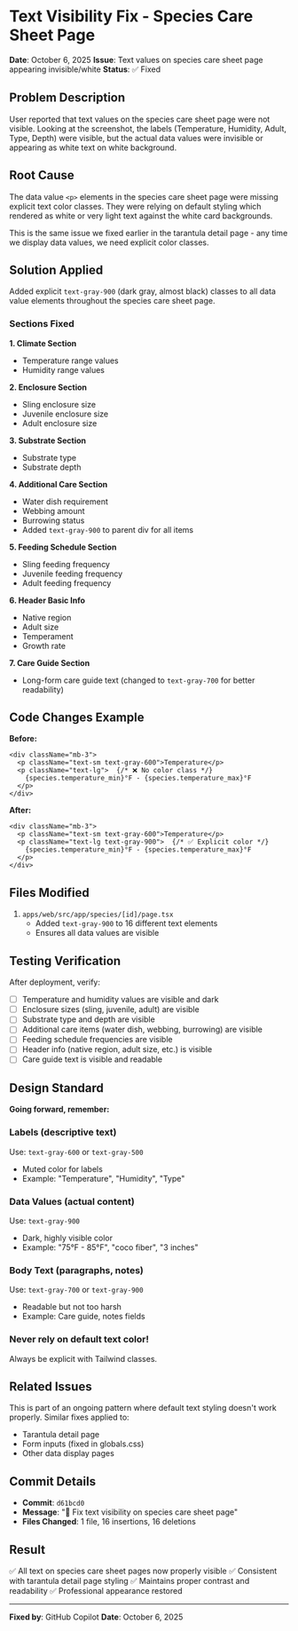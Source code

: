 # Text Visibility Fix - Species Care Sheet Page

**Date**: October 6, 2025
**Issue**: Text values on species care sheet page appearing invisible/white
**Status**: ✅ Fixed

## Problem Description

User reported that text values on the species care sheet page were not visible. Looking at the screenshot, the labels (Temperature, Humidity, Adult, Type, Depth) were visible, but the actual data values were invisible or appearing as white text on white background.

## Root Cause

The data value `<p>` elements in the species care sheet page were missing explicit text color classes. They were relying on default styling which rendered as white or very light text against the white card backgrounds.

This is the same issue we fixed earlier in the tarantula detail page - any time we display data values, we need explicit color classes.

## Solution Applied

Added explicit `text-gray-900` (dark gray, almost black) classes to all data value elements throughout the species care sheet page.

### Sections Fixed

**1. Climate Section**
- Temperature range values
- Humidity range values

**2. Enclosure Section**
- Sling enclosure size
- Juvenile enclosure size  
- Adult enclosure size

**3. Substrate Section**
- Substrate type
- Substrate depth

**4. Additional Care Section**
- Water dish requirement
- Webbing amount
- Burrowing status
- Added `text-gray-900` to parent div for all items

**5. Feeding Schedule Section**
- Sling feeding frequency
- Juvenile feeding frequency
- Adult feeding frequency

**6. Header Basic Info**
- Native region
- Adult size
- Temperament
- Growth rate

**7. Care Guide Section**
- Long-form care guide text (changed to `text-gray-700` for better readability)

## Code Changes Example

**Before:**
```tsx
<div className="mb-3">
  <p className="text-sm text-gray-600">Temperature</p>
  <p className="text-lg">  {/* ❌ No color class */}
    {species.temperature_min}°F - {species.temperature_max}°F
  </p>
</div>
```

**After:**
```tsx
<div className="mb-3">
  <p className="text-sm text-gray-600">Temperature</p>
  <p className="text-lg text-gray-900">  {/* ✅ Explicit color */}
    {species.temperature_min}°F - {species.temperature_max}°F
  </p>
</div>
```

## Files Modified

1. `apps/web/src/app/species/[id]/page.tsx`
   - Added `text-gray-900` to 16 different text elements
   - Ensures all data values are visible

## Testing Verification

After deployment, verify:
- [ ] Temperature and humidity values are visible and dark
- [ ] Enclosure sizes (sling, juvenile, adult) are visible
- [ ] Substrate type and depth are visible
- [ ] Additional care items (water dish, webbing, burrowing) are visible
- [ ] Feeding schedule frequencies are visible
- [ ] Header info (native region, adult size, etc.) is visible
- [ ] Care guide text is visible and readable

## Design Standard

**Going forward, remember:**

### Labels (descriptive text)
Use: `text-gray-600` or `text-gray-500`
- Muted color for labels
- Example: "Temperature", "Humidity", "Type"

### Data Values (actual content)
Use: `text-gray-900`
- Dark, highly visible color
- Example: "75°F - 85°F", "coco fiber", "3 inches"

### Body Text (paragraphs, notes)
Use: `text-gray-700` or `text-gray-900`
- Readable but not too harsh
- Example: Care guide, notes fields

### Never rely on default text color!
Always be explicit with Tailwind classes.

## Related Issues

This is part of an ongoing pattern where default text styling doesn't work properly. Similar fixes applied to:
- Tarantula detail page
- Form inputs (fixed in globals.css)
- Other data display pages

## Commit Details

- **Commit**: `d61bcd0`
- **Message**: "🎨 Fix text visibility on species care sheet page"
- **Files Changed**: 1 file, 16 insertions, 16 deletions

## Result

✅ All text on species care sheet pages now properly visible
✅ Consistent with tarantula detail page styling
✅ Maintains proper contrast and readability
✅ Professional appearance restored

---

**Fixed by**: GitHub Copilot
**Date**: October 6, 2025
